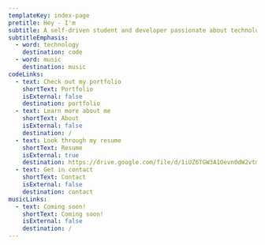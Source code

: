 ```yaml
---
templateKey: index-page
pretitle: Hey - I'm
subtitle: A self-driven student and developer passionate about technology and music.
subtitleEmphasis:
  - word: technology
    destination: code
  - word: music
    destination: music
codeLinks:
  - text: Check out my portfolio
    shortText: Portfolio
    isExternal: false
    destination: portfolio
  - text: Learn more about me
    shortText: About
    isExternal: false
    destination: /
  - text: Look through my resume
    shortText: Resume
    isExternal: true
    destination: https://drive.google.com/file/d/1iUZ6TGW3A1Oevn0dW2vtmnrFpknKlDkV/view
  - text: Get in contact
    shortText: Contact
    isExternal: false
    destination: contact
musicLinks:
  - text: Coming soon!
    shortText: Coming soon!
    isExternal: false
    destination: /
---
```

